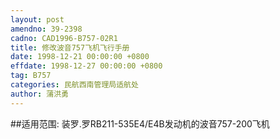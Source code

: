 ```yaml
---
layout: post
amendno: 39-2398
cadno: CAD1996-B757-02R1
title: 修改波音757飞机飞行手册
date: 1998-12-21 00:00:00 +0800
effdate: 1998-12-27 00:00:00 +0800
tag: B757
categories: 民航西南管理局适航处
author: 蒲洪勇
---
```


##适用范围:
装罗.罗RB211-535E4/E4B发动机的波音757-200飞机

